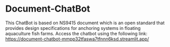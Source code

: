 # Document-ChatBot

This ChatBot is based on NS9415 document which is an open standard that provides design specifications for anchoring systems in floating aquaculture fish farms. Access the chatbot using the following link: https://document-chatbot-mmpp32tfaswa7tfnnn6ksd.streamlit.app/
